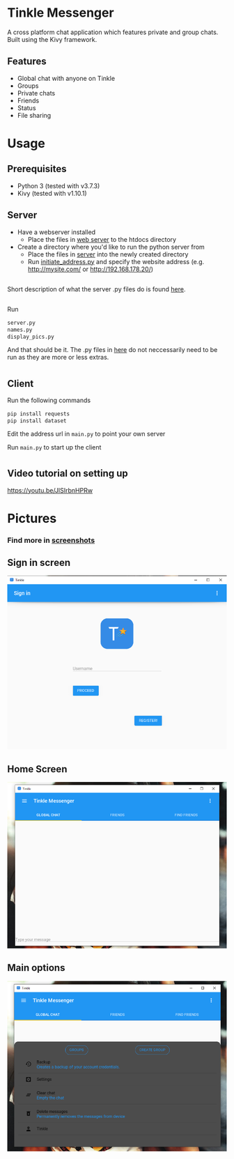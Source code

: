 # Tinkle Messenger
A cross platform chat application which features private and group chats.
Built using the Kivy framework.
## Features
* Global chat with anyone on Tinkle
* Groups
* Private chats
* Friends
* Status
* File sharing

# Usage
## Prerequisites
* Python 3 (tested with v3.7.3)
* Kivy (tested with v1.10.1)

## Server
* Have a webserver installed
    * Place the files in [web server](web_server) to the htdocs directory
* Create a directory where you'd like to run the python server from
    * Place the files in [server](server) into the newly created directory
    * Run [initiate_address.py](server/initiate_address.py) and specify the website address (e.g. http://mysite.com/ or http://192.168.178.20/)
##
Short description of what the server .py files do is found [here](server/readme.md).
##
Run
```
server.py
names.py
display_pics.py
```
And that should be it. The .py files in [here](web_server) do not neccessarily need to be run as they are more or less extras.
#
## Client
Run the following commands
```
pip install requests
pip install dataset
``` 
Edit the address url in ```main.py``` to point your own server

Run ```main.py``` to start up the client
#

## Video tutorial on setting up
https://youtu.be/JlSIrbnHPRw

# Pictures
### Find more in [screenshots](screenshots/)
## Sign in screen
![signin](screenshots/client/signin.png?raw=true "Signin screen")
## Home Screen
![main_screen](screenshots/client/main_chat.png?raw=true "Main Screen")
## Main options
![main_options](screenshots/client/main_options.png?raw=true "Main Options")

